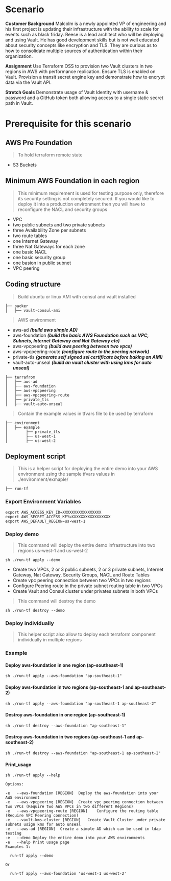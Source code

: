# Scenario
**Customer Background**
Malcolm is a newly appointed VP of engineering and his first project is updating their infrastructure with the ability to scale for events such as black friday. Reese is a lead architect who will be deploying and using Vault. He has good development skills but is not well educated about security concepts like encryption and TLS. They are curious as to how to consolidate multiple sources of authentication within their organization.

**Assignment**
Use Terraform OSS to provision two Vault clusters in two regions in AWS with performance replication. Ensure TLS is enabled on Vault. Provision a transit secret engine key and demonstrate how to encrypt data via the Vault API.

**Stretch Goals**
Demonstrate usage of Vault Identity with username & password and a GitHub token both allowing access to a single static secret path in Vault.

# Prerequisite for this scenario

## AWS Pre Foundation

> To hold terraform remote state

- S3 Buckets

## Minimum AWS Foundation in each region
> This minimum requirement is used for testing purpose only, therefore its security setting is not completely secured. If you would like to deploy it into a production environment then you will have to reconfigure the NACL and security groups

- VPC
- two public subnets and two private subnets
- three Availability Zone per subnets
- two route tables
- one Internet Gateway
- three Nat Gateways for each zone
- one basic NACL
- one basic security group
- one basion in public subnet
- VPC peering

## Coding structure

> Build ubuntu or linux AMI with consul and vault installed
```
├── packer
│   ├── vault-consul-ami
```

> AWS environment

- aws-ad               ***(build aws simple AD)***
- aws-foundation       ***(build the basic AWS Foundation such as VPC, Subnets, Internet Gateway and Nat Gateway etc)***
- aws-vpcpeering       ***(build aws peering between two vpcs)***
- aws-vpcpeering-route ***(configure route to the peering network)***
- private-tls          ***(generate self signed ssl certificate before baking an AMI)***
- vault-auto-unseal    ***(build an vault cluster with using kms for auto unseal)***

```
├── terrafrom
│   ├── aws-ad
│   ├── aws-foundation
│   ├── aws-vpcpeering
│   ├── aws-vpcpeering-route
│   ├── private_tls
│   ├── vault-auto-unseal
```

> Contain the example values in tfvars file to be used by terraform
```
├── environment
│   ├── example
│        ├── private_tls
│        ├── us-west-1
│        ├── us-west-2
```

## Deployment script

> This is a helper script for deploying the entire demo into your AWS environment using the sample tfvars values in ./environment/exmaple/

```
├── run-tf
```

### Export Environment Variables
```
export AWS_ACCESS_KEY_ID=XXXXXXXXXXXXXXXXX
export AWS_SECRET_ACCESS_KEY=XXXXXXXXXXXXXXXXX
export AWS_DEFAULT_REGION=us-west-1
```

### Deploy demo
> This command will deploy the entire demo infrastructure into two regions us-west-1 and us-west-2
```
sh ./run-tf apply --demo
```

- Create two VPCs, 2 or 3 public subnets, 2 or 3 private subnets, Internet Gateway, Nat Gateway, Security Groups, NACL and Route Tables
- Create vpc peering connection between two VPCs in two regions
- Configure Peering route in the private subnet routing table in two VPCs
- Create Vault and Consul cluster under privates subnets in both VPCs

> This command will destroy the demo
```
sh ./run-tf destroy --demo
```

### Deploy individually
> This helper script also allow to deploy each terraform component individually in multiple regions


### Example
#### Deploy aws-foundation in one region (ap-southeast-1)
```
sh ./run-tf apply --aws-foundation "ap-southeast-1"
```

#### Deploy aws-foundation in two regions (ap-southeast-1 and ap-southeast-2)
```
sh ./run-tf apply --aws-foundation "ap-southeast-1 ap-southeast-2"
```

#### Destroy aws-foundation in one region (ap-southeast-1)
```
sh ./run-tf destroy --aws-foundation "ap-southeast-1"
```

#### Destroy aws-foundation in two regions (ap-southeast-1 and ap-southeast-2)
```
sh ./run-tf destroy --aws-foundation "ap-southeast-1 ap-southeast-2"
```
#### Print_usage
```
sh ./run-tf apply --help

Options:

-e   --aws-foundation [REGION]	Deploy the aws-foundation into your AWS environment
-e   --aws-vpcpeering [REGION]	Create vpc peering connection between two VPCs (Require two AWS VPCs in two different Regions)
-e   --aws-vpcpeering-route [REGION]	Configure the routing table (Require VPC Peering connection)
-e   --vault-kms-cluster [REGION]	Create Vault Cluster under private subnets usign kms for auto unseal
-e   --aws-ad [REGION]	Create a simple AD which can be used in ldap testing
-e   --demo	Deploy the entire demo into your AWS environments
-e   --help	Print usage page
Examples 1:

  run-tf apply --demo

Or

  run-tf apply --aws-foundation 'us-west-1 us-west-2'

```
